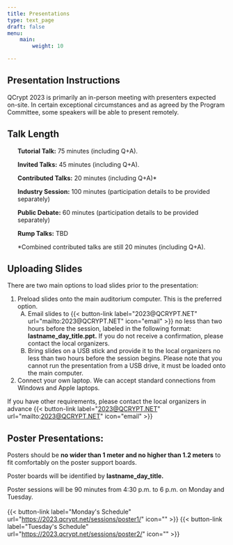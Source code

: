 ```yaml
---
title: Presentations
type: text_page
draft: false
menu:
    main:
        weight: 10

---
```

 
## Presentation Instructions
 QCrypt 2023 is primarily an in-person meeting with presenters expected on-site. In certain exceptional circumstances and as agreed by the Program Committee, some speakers will be able to present remotely.

<h2>Talk Length</h2>
<strong><ul>Tutorial Talk:</strong> 75 minutes (including Q+A).</ul>
<strong><ul>Invited Talks:</strong> 45 minutes (including Q+A).</ul>
<strong><ul>Contributed Talks:</strong> 20 minutes (including Q+A)*</ul>
<strong><ul>Industry Session:</strong> 100 minutes (participation details to be provided separately)</ul>
<strong><ul>Public Debate:</strong> 60 minutes (participation details to be provided separately)</ul>
<strong><ul>Rump Talks:</strong> TBD</ul>
<ul>*Combined contributed talks are still 20 minutes (including Q+A).</ul>
 
<h2> Uploading Slides</h2>
There are two main options to load slides prior to the presentation:
<ol>	
<li>Preload slides onto the main auditorium computer. This is the preferred option.
<ol type="A"><li>Email slides to {{< button-link label="2023@QCRYPT.NET" url="mailto:2023@QCRYPT.NET" icon="email" >}} no less than two hours before the session, labeled in the following format: <strong>lastname_day_title.ppt.</strong> If you do not receive a confirmation, please contact the local organizers.</li>
<li>Bring slides on a USB stick and provide it to the local organizers no less than two hours before the session begins. Please note that you cannot run the presentation from a USB drive, it must be loaded onto the main computer.</ol>
<li>Connect your own laptop. We can accept standard connections from Windows and Apple laptops.</li>
</ol>
 
If you have other requirements, please contact the local organizers in advance {{< button-link label="2023@QCRYPT.NET" url="mailto:2023@QCRYPT.NET" icon="email" >}}

<h2>Poster Presentations:</h2>
 
Posters should be <strong>no wider than 1 meter and no higher than 1.2 meters</strong> to fit comfortably on the poster support boards.
 
Poster boards will be identified by <strong>lastname_day_title. </strong>

Poster sessions will be 90 minutes from 4:30 p.m. to 6 p.m. on Monday and Tuesday.
<br><br>
{{< button-link label="Monday's Schedule" url="https://2023.qcrypt.net/sessions/poster1/" icon="" >}}
{{< button-link label="Tuesday's Schedule" url="https://2023.qcrypt.net/sessions/poster2/" icon="" >}}
<br>

